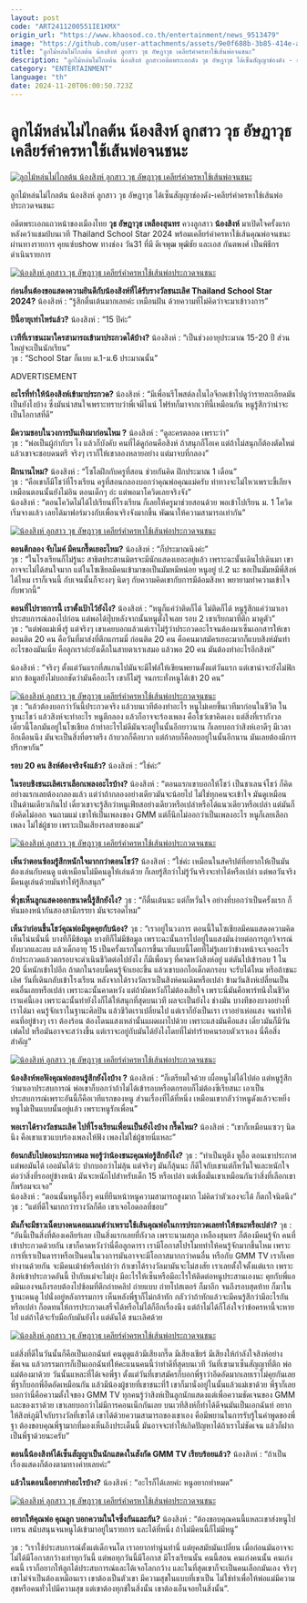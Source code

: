```yaml
---
layout: post
code: "ART2411200551IE1KMX"
origin_url: "https://www.khaosod.co.th/entertainment/news_9513479"
image: "https://github.com/user-attachments/assets/9e0f688b-3b85-414e-ac5e-f6a9748ec2ce"
title: "ลูกไม้หล่นไม่ไกลต้น น้องสิงห์ ลูกสาว วุธ อัษฎาวุธ เคลียร์คำครหาใช้เส้นพ่อจนชนะ"
description: "ลูกไม้หล่นไม่ไกลต้น น้องสิงห์ ลูกสาวอดีตพระเอกดัง วุธ อัษฎาวุธ ได้เซ็นสัญญาช่องดัง - เคลียร์คำครหาใช้เส้นพ่อประกวดจนชนะ ดีใจคำตัดสินเป็นเอกฉันท์"
category: "ENTERTAINMENT"
language: "th"
date: 2024-11-20T06:00:50.723Z
---
```


# ลูกไม้หล่นไม่ไกลต้น น้องสิงห์ ลูกสาว วุธ อัษฎาวุธ เคลียร์คำครหาใช้เส้นพ่อจนชนะ

[![ลูกไม้หล่นไม่ไกลต้น น้องสิงห์ ลูกสาว วุธ อัษฎาวุธ เคลียร์คำครหาใช้เส้นพ่อจนชนะ](https://www.khaosod.co.th/wpapp/uploads/2024/11/wut_nongSingha-1.jpg "ลูกไม้หล่นไม่ไกลต้น น้องสิงห์ ลูกสาว วุธ อัษฎาวุธ เคลียร์คำครหาใช้เส้นพ่อจนชนะ")](https://www.khaosod.co.th/wpapp/uploads/2024/11/wut_nongSingha-1.jpg)

ลูกไม้หล่นไม่ไกลต้น น้องสิงห์ ลูกสาว วุธ อัษฎาวุธ ได้เซ็นสัญญาช่องดัง-เคลียร์คำครหาใช้เส้นพ่อประกวดจนชนะ

อดีตพระเอกแถวหน้าของเมืองไทย **วุธ อัษฎาวุธ เหลืองสุนทร** ควงลูกสาว **น้องสิงห์** มาเปิดใจครั้งแรก หลังคว้าแชมป์บนเวที Thailand School Star 2024 พร้อมเคลียร์คำครหาใช้เส้นคุณพ่อจนชนะ ผ่านทางรายการ คุยแซ่บshow ทางช่อง วัน31 ที่มี ดีเจพุฒ พุฒิชัย และเอส กันตพงศ์ เป็นพิธีกรดำเนินรายการ

[![น้องสิงห์ ลูกสาว วุธ อัษฎาวุธ เคลียร์คำครหาใช้เส้นพ่อประกวดจนชนะ](https://www.khaosod.co.th/wpapp/uploads/2024/11/wut_nongSingha-4.jpg)](https://www.khaosod.co.th/wpapp/uploads/2024/11/wut_nongSingha-4.jpg)

**ก่อนอื่นต้องขอแสดงความยินดีกับน้องสิงห์ที่ได้รับรางวัลชนะเลิศ Thailand School Star 2024?** น้องสิงห์ : “รู้สึกตื่นเต้นมากเลยค่ะ เหมือนฝัน ด้วยความที่ไม่คิดว่าจะมาเข้าวงการ”

**ปีนี้อายุเท่าไหร่แล้ว?** น้องสิงห์ : “15 ปีค่ะ”

**เวทีที่เราชนะมาใครสามารถเข้ามาประกวดได้บ้าง?** น้องสิงห์ : “เป็นช่วงอายุประมาณ 15-20 ปี ส่วนใหญ่จะเป็นนักเรียน”  
วุธ : “School Star ก็แบบ ม.1-ม.6 ประมาณนั้น”

ADVERTISEMENT

**อะไรที่ทำให้น้องสิงห์เข้ามาประกวด?** น้องสิงห์ : “มีเพื่อนรีโพสต์ลงในไอจีกดเข้าไปดูว่ารายละเอียดมันเป็นยังไงบ้าง ซึ่งมันน่าสนใจเพราะทราบว่าพี่เจมีไนน์ โฟร์ทก็มาจากเวทีนี้เหมือนกัน หนูรู้สึกว่าน่าจะเป็นโอกาสที่ดี”

**มีความชอบในวงการบันเทิงมาก่อนไหม ?** น้องสิงห์ : “ดูละครตลอด เพราะว่า”  
วุธ : “พ่อเป็นผู้กำกับฯ ไง แล้วก็บังคับ คนที่ได้ดูก่อนคือสิงห์ ถ้าสนุกก็โอเค แต่ถ้าไม่สนุกก็ต้องตัดใหม่ แล้วเขาจะชอบดนตรี จริงๆ เราก็ให้เขาลองหลายอย่าง แต่มาจบที่กลอง”

**ฝึกนานไหม?** น้องสิงห์ : “โซโลฝึกกับครูที่สอน ช่วยกันคิด ฝึกประมาณ 1 เดือน”  
วุธ : “คือเขาก็มีโชว์ที่โรงเรียน ครูที่สอนกลองบอกว่าคุณพ่อคุณแม่ครับ ท่าทางจะไม่ไหวเพราะขี้เกียจ เหมือนตอนนั้นยังไม่อิน ตอนเด็กๆ อ่ะ แต่พอมาโควิดเลยจริงจัง”  
น้องสิงห์ : “ตอนโควิดไม่ได้ไปเรียนที่โรงเรียน ก็เลยให้ครูมาช่วยสอนด้วย พอเข้าไปเรียน ม. 1 โควิดเริ่มจางแล้ว เลยได้มาฟอร์มวงกับเพื่อนจริงจังมากขึ้น พัฒนาให้ความสามารถเท่ากัน”

[![น้องสิงห์ ลูกสาว วุธ อัษฎาวุธ เคลียร์คำครหาใช้เส้นพ่อประกวดจนชนะ](https://www.khaosod.co.th/wpapp/uploads/2024/11/wut_nongSingha-3.jpg)](https://www.khaosod.co.th/wpapp/uploads/2024/11/wut_nongSingha-3.jpg)

**ตอนตีกลอง จับไมค์ มีคนกรี๊ดเยอะไหม?** น้องสิงห์ : “ก็ประมาณนึงค่ะ”  
วุธ : “ในโรงเรียนก็ไม่รู้นะ สาธิตประสานมิตรจะมีนักแสดงเยอะอยู่แล้ว เพราะฉะนั้นเดินไปเดินมา เขาอาจจะไม่ได้สนใจมาก แต่ในโซเชียลมีคนเข้ามาขอเป็นมัมหมีหน่อย หนูอยู่ ป.2 นะ ขอเป็นมัมหมีพี่สิงห์ได้ไหม เราก็เจนนี้ กับเจนนั้นก็จะงงๆ นิดๆ กับความคิดเขากับการมีด้อมสิงหา พยายามทำความเข้าใจกับพวกนี้”

**ตอนที่ไปรายการนี้ เราตั้งเป้าไว้ยังไง?** น้องสิงห์ : “หนูก็แค่ว่าติดก็ได้ ไม่ติดก็ได้ หนูรู้สึกแค่ว่ามาเอาประสบการณ์ลองไปก่อน แต่พอได้ปุ๊บหลังจากนั้นหนูตั้งใจเลย รอบ 2 เขาเรียกมาที่ตึก มาดูตัว”  
วุธ : “แต่พ่อแม่เพิ่งรู้ แต่จริงๆ เขาเคยบอกแล้วแต่เราไม่รู้ว่าประกวดอะไรจนต้องมาเซ็นเอกสารให้เขาตอนติด 20 คน คือวันที่มาส่งที่ตึกแกรมมี่ ก่อนติด 20 คน คือคนมาสมัครเยอะมากก็แบบสิงห์มันทำอะไรของมันเนี่ย คือลูกเราอ่ะยังเด็กในสายตาเราเสมอ แล้วพอ 20 คน มันต้องทำอะไรอีกสิงห์”

น้องสิงห์ : “จริงๆ ตั้งแต่วันแรกที่สแกนไปมันจะมีไฟล์ให้เขียนพยานตั้งแต่วันแรก แต่เขาน่าจะยังไม่ฟิกมาก ข้อมูลยังไม่บอกชัดว่ามันคืออะไร เขาก็ไม่รู้ จนกระทั่งหนูได้เข้า 20 คน”

[![น้องสิงห์ ลูกสาว วุธ อัษฎาวุธ เคลียร์คำครหาใช้เส้นพ่อประกวดจนชนะ](https://www.khaosod.co.th/wpapp/uploads/2024/11/wut_nongSingha-2.jpg)](https://www.khaosod.co.th/wpapp/uploads/2024/11/wut_nongSingha-2.jpg)  
วุธ : “แล้วต้องบอกว่าวันนี้ประกวดจริง แล้วบนเวทีต้องทำอะไร หนูไม่เคยขึ้นเวทีมาก่อนในชีวิต ในฐานะโชว์ แล้วสิงห์จะทำอะไร หนูตีกลอง แล้วก็อาจจะร้องเพลง คือโชว์เขาคิดเอง แต่สิ่งที่เรากังวล เดี๋ยวนี้โลกมันอยู่ในโซเชียล ถ้าทำอะไรไม่ดีมันจะอยู่ในนั้นอีกยาวนาน ก็เลยบอกว่าสิงห์เอาดีๆ มีเวลาอีกเดือนนึง มันจะเป็นสิ่งที่ตราตรึง ถ้าบวกก็คือบวก แต่ถ้าลบก็คือลบอยู่ในนั้นอีกนาน มันเลยต้องมีการปรึกษากัน”

**รอบ 20 คน สิงห์ต้องจริงจังแล้ว?** น้องสิงห์ : “ใช่ค่ะ”

**ในรอบชิงชนะเลิศเราเลือกเพลงอะไรบ้าง?** น้องสิงห์ : “ตอนแรกเขาบอกให้โชว์ เป็นชาเลนจ์โชว์ ก็คิดอย่างแรกเลยต้องกลองแล้ว แต่ว่าถ้ากลองอย่างเดียวมันจะน้อยไป ไม่ใช่ทุกคนจะเข้าใจ มันดูเหมือนเป็นด้านเดียวเกินไป เดี๋ยวเขาจะรู้สึกว่าหนูเฟียสอย่างเดียวหรือเปล่าหรือได้แนวเดียวหรือเปล่า แต่มันก็ยังคิดไม่ออก จนถามแม่ เขาให้เป็นเพลงของ GMM แต่ก็นึกไม่ออกว่าเป็นเพลงอะไร หนูก็เลยเลือกเพลง ไม่ใช่ผู้ชาย เพราะเป็นเสียงรอสายของแม่”

[![น้องสิงห์ ลูกสาว วุธ อัษฎาวุธ เคลียร์คำครหาใช้เส้นพ่อประกวดจนชนะ](https://www.khaosod.co.th/wpapp/uploads/2024/11/wut_nongSingha-8.jpg)](https://www.khaosod.co.th/wpapp/uploads/2024/11/wut_nongSingha-8.jpg)

**เห็นว่าตอนซ้อมรู้สึกหนักใจมากกว่าตอนโชว์?** น้องสิงห์ : “ใช่ค่ะ เหมือนในสคริปต์ที่อยากให้เป็นมันต้องเล่นกับคนดู แต่เหมือนไม่มีคนดูให้เล่นด้วย ก็เลยรู้สึกว่าไม่รู้วันจริงจะทำได้หรือเปล่า แต่พอวันจริงมีคนดูเล่นด้วยมันทำให้รู้สึกสนุก”

**พี่วุธเห็นลูกแสดงออกขนาดนี้รู้สึกยังไง?** วุธ : “ก็ตื่นเต้นนะ แต่ก็หวั่นใจ อย่างที่บอกว่าเป็นครั้งแรก ก็หันมองหน้ากันสองสามีภรรยา มันจะรอดไหม”

**เห็นว่าก่อนขึ้นโชว์คุณพ่อมีพูดคุยกับน้อง?** วุธ : “เราอยู่ในวงการ ตอนนี้ในโซเชียลมีคนแสดงความคิดเห็นโน่นนั่นนี่ บางทีก็มีข้อมูล บางทีก็ไม่มีข้อมูล เพราะฉะนั้นการไปอยู่ในแสงมันง่ายต่อการถูกวิจารณ์ทั้งบวกและลบ แล้วเด็กอายุ 15 เป็นครั้งแรกในการขึ้นเวทีแบบนี้โดยที่ไม่รู้เลยว่าข้างหน้าจะเจออะไร ถ้าประกวดแล้วตกรอบจะดำเนินชีวิตต่อไปยังไง ก็มีเพื่อนๆ ที่คาดหวังสิงห์อยู่ แต่ดันไปเข้ารอบ 1 ใน 20 นี่หนักเข้าไปอีก ถ้าตกในรอบนี้คนรู้จักเยอะขึ้น แล้วเขาบอกไอเด็กตกรอบ จะรับได้ไหม หรือถ้าชนะเลิศ วันที่เดินกลับเข้าโรงเรียน หลังจากได้รางวัลเราเป็นสิงห์คนเดิมหรือเปล่า ข้ามวันสิงห์เปลี่ยนเป็นคนอื่นเลยหรือเปล่า เพราะฉะนั้นคาดหวัง แต่ถ้าผิดหวังก็ไม่ต้องเสียใจ เพราะนี่มันคือพาร์ทนึงในชีวิตเราแค่นี้เอง เพราะฉะนั้นทำยังไงก็ได้ให้สนุกที่สุดบนเวที ผลจะเป็นยังไง ช่างมัน บางทีของบางอย่างที่เราได้มา คนรู้จักเราในฐานะศิลปิน แล้วชีวิตเราเปลี่ยนไป แต่เราก็ยังเป็นเรา เราอย่าเห่อแสง จนทำให้คนที่อยู่ข้างๆ เรา ต้องร้อน ต้องโดนแสงเหล่านั้นแผดเผาไปด้วย เพราะแสงมันคือแสง เดี๋ยวมันก็มีวันเฟดไป หรือมันอาจจะสว่างขึ้น แต่เราจะอยู่กับมันได้ยังไงโดยที่ไม่ทำร้ายคนรอบตัวเราเอง นี่คือสิ่งสำคัญ”

[![น้องสิงห์ ลูกสาว วุธ อัษฎาวุธ เคลียร์คำครหาใช้เส้นพ่อประกวดจนชนะ](https://www.khaosod.co.th/wpapp/uploads/2024/11/wut_nongSingha-7.jpg)](https://www.khaosod.co.th/wpapp/uploads/2024/11/wut_nongSingha-7.jpg)

**น้องสิงห์พอฟังคุณพ่อสอนรู้สึกยังไงบ้าง ?** น้องสิงห์ : “ก็เตรียมใจด้วย เผื่อหนูไม่ได้ไปต่อ แต่หนูรู้สึกว่ามาเอาประสบการณ์ พ่อเขาก็บอกว่าถ้าไม่ได้เข้ารอบหรือตกรอบก็ไม่ต้องซีเรียสนะ เอาเป็นประสบการณ์เพราะอันนี้ก็คือเวทีแรกของหนู ส่วนเรื่องที่ได้ที่หนึ่ง เหมือนเขากลัวว่าหนูดังแล้วจะหยิ่ง หนูไม่เป็นแบบนั้นอยู่แล้ว เพราะหนูรักเพื่อน”

**พอเราได้รางวัลชนะเลิศ ไปที่โรงเรียนเพื่อนเป็นยังไงบ้าง กรี๊ดไหม?** น้องสิงห์ : “เขาก็เหมือนแซวๆ นิดนึง คือเขาแซวแบบร้องเพลงให้ฟัง เพลงไม่ใช่ผู้ชายนี่แหละ”

**ย้อนกลับไปตอนประกาศผล พอรู้ว่าน้องชนะคุณพ่อรู้สึกยังไง?** วุธ : “ทำเป็นหูตึง หูอื้อ ตอนเขาประกาศ แต่พอมันได้ เออมันได้ว่ะ ปากบอกว่าไม่ลุ้น แต่จริงๆ มันก็ลุ้นนะ ก็ดีใจกับเขาแต่ก็หวั่นใจและหนักใจต่อว่าสิ่งที่รออยู่ข้างหน้า มันจะหนักไปสำหรับเด็ก 15 หรือเปล่า แต่เชื่อมั่นเขาเหมือนกันว่าสิ่งที่เลือกเขาก็พร้อมจะเจอ”  
น้องสิงห์ : “ตอนนั้นหนูก็อึ้งๆ คนที่ยืนหน้าหนูความสามารถสูงมาก ไม่คิดว่าตัวเองจะได้ ก็ตกใจนิดนึง”  
วุธ : “แต่ที่ดีใจมากกว่ารางวัลก็คือ เขาเจอไอดอลที่ชอบ”

**มันก็จะมีชาวเน็ตบางคนคอมเมนต์ว่าเพราะใช้เส้นคุณพ่อในการประกวดเลยทำให้ชนะหรือเปล่า?** วุธ : “อันนี้เป็นสิ่งที่ต้องเคลียร์เลย เป็นสิ่งแรกเลยที่กังวล เพราะนามสกุล เหลืองสุนทร ก็ต้องมีคนรู้จัก คนที่เข้าประกวดด้วยกัน เขาก็คาดหวังว่านี่คือลูกดารา เรามีโอกาสโปรโมททำให้คนรู้จักมากขึ้นไหม เพราะการที่เราเป็นดาราหรือเป็นคนในวงการมันอาจจะมีโอกาสมากกว่าคนอื่น หรือกับ GMM TV เราก็เคยทำงานด้วยกัน จะมีคนเม้าธ์หรือเปล่าว่า ถ้าเขาได้รางวัลมามันจะไม่สงสัย เราเลยตั้งใจตั้งแต่แรก เพราะสิงห์เข้าประกวดอันนี้ ป๊ากับแม่จะไม่ยุ่ง มีอะไรให้เซ็นหรือมีอะไรให้ติดต่อหนูประสานเองนะ คุยกับพี่แอดมินเองจนถึงรอบต้องไปซ้อมที่ตึกถ่ายคลิป ถ่ายแบบ ถ่ายโปสเตอร์ ก็มาอีก จนถึงรอบสุดท้าย ก็มาในฐานะคนดู ไปนั่งอยู่หลังกรรมการ เห็นหลังพี่ฐาก็ไม่กล้าทัก กลัวว่าถ้าทักแล้วจะมีคนรู้สึกว่ามีอะไรกันหรือเปล่า ก็อดทนให้การประกวดเสร็จได้หรือไม่ได้ก็อีกเรื่องนึง แต่ถ้าไม่ได้ก็โล่งใจว่าข้อครหานี้จะหายไป แต่ถ้าได้จะรับมือกับมันยังไง แต่ดันได้ ชนะเลิศด้วย

[![น้องสิงห์ ลูกสาว วุธ อัษฎาวุธ เคลียร์คำครหาใช้เส้นพ่อประกวดจนชนะ](https://www.khaosod.co.th/wpapp/uploads/2024/11/wut_nongSingha-5.jpg)](https://www.khaosod.co.th/wpapp/uploads/2024/11/wut_nongSingha-5.jpg)

แต่สิ่งที่ดีในวันนั้นก็คือเป็นเอกฉันท์ คนดูดูแล้วมีเสียงกรี๊ด มีเสียงเชียร์ มีเสียงให้กำลังใจสิงห์อย่างชัดเจน แล้วกรรมการก็เป็นเอกฉันท์ให้คะแนนคนนี้ว่าทำดีที่สุดบนเวที วันที่เขามาเซ็นสัญญาที่ตึก พ่อแม่ต้องมาด้วย วันนั้นแหละที่ได้เจอพี่ฐา ตั้งแต่วันที่เขาสมัครก็บอกพี่ฐาว่าอึดอัดมากเลยเราไม่คุยกันเลย พี่ฐาก็บอกพี่อึดอัดเหมือนกัน แล้วมีน้องผู้ชายที่เขาชนะที่1 เขาก็มานั่งอยู่ในนั้นแล้วแม่เขาด้วย พี่ฐาก็เลยบอกว่านี่คือความตั้งใจของ GMM TV ทุกคนรู้ว่าสิงห์เป็นลูกนักแสดงแต่เพื่อความชัดเจนของ GMM และของเราด้วย เขาเลยบอกว่าไม่มีการคอนเน็กกันเลย บนเวทีสิงห์ก็ทำได้ดีจนมันเป็นเอกฉันท์ อยากให้สิงห์ภูมิใจกับรางวัลที่เขาได้ เขาได้ด้วยความสามารถของเขาเอง คือมีพยานในการรับรู้ในคำพูดของพี่ฐา ต้องขอบคุณพี่ฐามากที่มองเห็นถึงประเด็นนี้ มันอาจจะทำให้เกิดปัญหาได้ถ้าเราไม่ชัดเจน แล้วก็ฝากเป็นพี่ฐาด้วยนะครับ”

**ตอนนี้น้องสิงห์ได้เซ็นสัญญาเป็นนักแสดงในสังกัด GMM TV เรียบร้อยแล้ว?** น้องสิงห์ : “ถ้าเป็นเรื่องแสดงก็ต้องตามทางค่ายเลยค่ะ”

**แล้วในตอนนี้อยากทำอะไรบ้าง?** น้องสิงห์ : “อะไรก็ได้เลยค่ะ หนูอยากทำหมด”

[![น้องสิงห์ ลูกสาว วุธ อัษฎาวุธ เคลียร์คำครหาใช้เส้นพ่อประกวดจนชนะ](https://www.khaosod.co.th/wpapp/uploads/2024/11/wut_nongSingha-6.jpg)](https://www.khaosod.co.th/wpapp/uploads/2024/11/wut_nongSingha-6.jpg)

**อยากให้คุณพ่อ คุณลูก บอกความในใจซึ่งกันและกัน?** น้องสิงห์ : “ต้องขอบคุณคนนี้แหละเขาส่งหนูไปเทรน สนับสนุนจนหนูได้เข้ามาอยู่ในรายการ และได้ที่หนึ่ง ถ้าไม่มีคนนี้ก็ไม่มีหนู”

วุธ : “เราใช้ประสบการณ์ตั้งแต่เด็กจนโต เราอยากทำนู่นทำนี่ แต่ยุคสมัยมันเปลี่ยน เมื่อก่อนมันอาจจะไม่ได้มีโอกาสกว้างเท่าทุกวันนี้ แต่พอทุกวันนี้มีโอกาส มีโรงเรียนนั้น คนนี้สอน คนเก่งคนนั้น คนเก่งคนนี้ เราก็อยากให้ลูกได้ประสบการณ์และได้เจอโลกกว้าง และในที่สุดเขาก็จะเป็นคนเลือกมันเอง จริงๆ เขาไม่จำเป็นต้องเหมือนเรา เขาต้องเป็นตัวเขา มีความสุขในแบบที่เขาเป็น ไม่ใช่ทำเพื่อให้พ่อแม่มีความสุขหรือคนทั่วไปมีความสุข แต่เขาต้องทุกข์ในสิ่งนั้น เขาต้องเอ็นจอยในสิ่งนั้น”.
